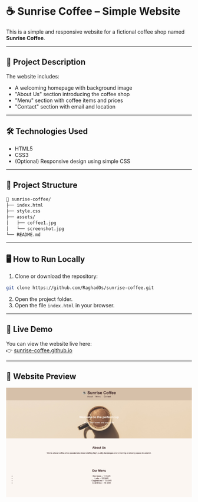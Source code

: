 
# ☕ Sunrise Coffee – Simple Website

This is a simple and responsive website for a fictional coffee shop named **Sunrise Coffee**.  

---

## 📌 Project Description

The website includes:
- A welcoming homepage with background image
- "About Us" section introducing the coffee shop
- "Menu" section with coffee items and prices
- "Contact" section with email and location

---

## 🛠️ Technologies Used

- HTML5  
- CSS3  
- (Optional) Responsive design using simple CSS

---

## 📂 Project Structure

```
📁 sunrise-coffee/
├── index.html
├── style.css
├── assets/
│   ├── coffee1.jpg
│   └── screenshot.jpg
└── README.md
```

---

## 🖥️ How to Run Locally

1. Clone or download the repository:

```bash
git clone https://github.com/RaghadOs/sunrise-coffee.git
```

2. Open the project folder.  
3. Open the file `index.html` in your browser.

---

## 🔗 Live Demo

You can view the website live here:  
👉 [sunrise-coffee.github.io](https://RaghadOs.github.io/sunrise-coffee/)

---

## 📸 Website Preview

![Preview](assets/Screenshot.jpg)
